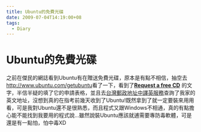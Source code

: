 ```yaml
---
title: Ubuntu的免費光碟
date: 2009-07-04T14:19:00+08
tags:
  - Diary
---
```

# Ubuntu的免費光碟

之前在傑民的網誌看到Ubuntu有在贈送免費光碟，原本是有點不相信，抽空去<http://www.ubuntu.com/getubuntu>看了一下，看到了[**Request a free CD**](https://shipit.ubuntu.com/ "Request an official CD for free from Canonical") 的文字，半信半疑的填了它的申請表格，並且去[台灣郵政地址中譯英服務](http://www.post.gov.tw/post/internet/f_searchzone/index.jsp?ID=190103)查詢了我家的英文地址，沒想到真的在指考前幾天收到了Ubuntu!既然拿到了就一定要裝來用用看，可是我對Ubuntu還不是很熟悉，而且程式又跟Windows不相通，真的有點擔心能不能找到我要用的程式說...雖然說裝Ubuntu應該就逋需要專防毒軟體，可是還是有一點怕，怕中毒XD
